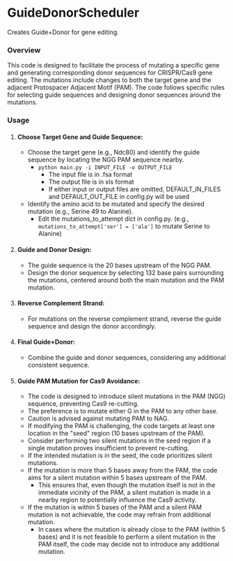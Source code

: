 # GuideDonorScheduler
Creates Guide+Donor for gene editing.

### **Overview**

This code is designed to facilitate the process of mutating a specific gene and generating corresponding donor sequences for CRISPR/Cas9 gene editing. The mutations include changes to both the target gene and the adjacent Protospacer Adjacent Motif (PAM). The code follows specific rules for selecting guide sequences and designing donor sequences around the mutations.

### **Usage**
1. #### Choose Target Gene and Guide Sequence: 
   * Choose the target gene (e.g., Ndc80) and identify the guide sequence by locating the NGG PAM sequence nearby.
     * ```python main.py -i INPUT_FILE -o OUTPUT_FILE```
       * The input file is in .fsa format
       * The output file is in xls format
       * If either input or output files are omitted, DEFAULT_IN_FILES and DEFAULT_OUT_FILE in config.py will be used
   * Identify the amino acid to be mutated and specify the desired mutation (e.g., Serine 49 to Alanine).
     * Edit the mutations_to_attempt dict in config.py.  (e.g., ```mutations_to_attempt['ser'] = ['ala']``` to mutate Serine to Alanine) 
2. #### Guide and Donor Design:
   * The guide sequence is the 20 bases upstream of the NGG PAM.
   * Design the donor sequence by selecting 132 base pairs surrounding the mutations, centered around both the main mutation and the PAM mutation.
3. #### Reverse Complement Strand:
   * For mutations on the reverse complement strand, reverse the guide sequence and design the donor accordingly.
4. #### Final Guide+Donor:
   * Combine the guide and donor sequences, considering any additional consistent sequence.
5. #### Guide PAM Mutation for Cas9 Avoidance:
   * The code is designed to introduce silent mutations in the PAM (NGG) sequence, preventing Cas9 re-cutting.
   * The preference is to mutate either G in the PAM to any other base.
   * Caution is advised against mutating PAM to NAG.
   * If modifying the PAM is challenging, the code targets at least one location in the "seed" region (10 bases upstream of the PAM).
   * Consider performing two silent mutations in the seed region if a single mutation proves insufficient to prevent re-cutting.
   * If the intended mutation is in the seed, the code prioritizes silent mutations.
   * If the mutation is more than 5 bases away from the PAM, the code aims for a silent mutation within 5 bases upstream of the PAM.
     * This ensures that, even though the mutation itself is not in the immediate vicinity of the PAM, a silent mutation is made in a nearby region to potentially influence the Cas9 activity.
   * If the mutation is within 5 bases of the PAM and a silent PAM mutation is not achievable, the code may refrain from additional mutation.
     * In cases where the mutation is already close to the PAM (within 5 bases) and it is not feasible to perform a silent mutation in the PAM itself, the code may decide not to introduce any additional mutation.
